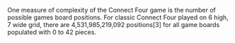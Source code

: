 
One measure of complexity of the Connect Four game is the number of possible games board positions. For classic Connect Four played on 6 high, 7 wide grid, there are 4,531,985,219,092 positions[3] for all game boards populated with 0 to 42 pieces.
